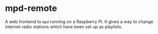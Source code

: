 # mpd-remote

A web frontend to `mpd` running on a Raspberry Pi.
It gives a way to change internet radio stations which have been set up as playlists.
